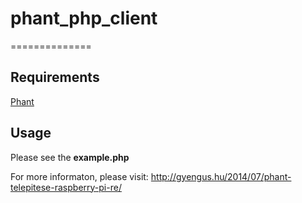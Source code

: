 # phant_php_client
==============

Requirements
--------------
<a href='http://phant.io'>Phant</a>

Usage
--------------
Please see the **example.php**

For more informaton, please visit:
<a href='http://gyengus.hu/2014/07/phant-telepitese-raspberry-pi-re/?utm_source=phant_php_client_github'>http://gyengus.hu/2014/07/phant-telepitese-raspberry-pi-re/</a>
